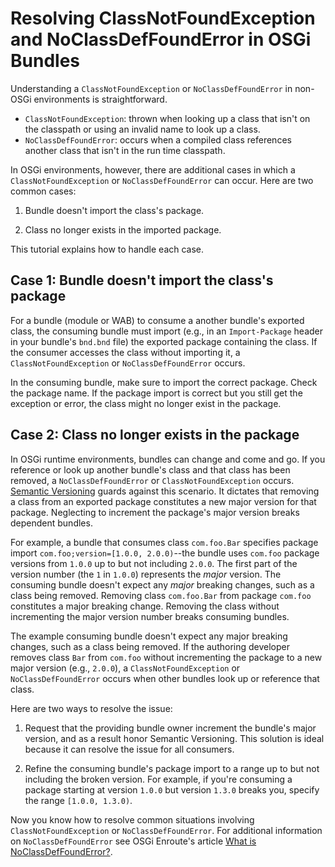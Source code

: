 # Resolving ClassNotFoundException and NoClassDefFoundError in OSGi Bundles [](id=resolving-classnotfoundexception-and-noclassdeffounderror-in-osgi-bundles)

Understanding a `ClassNotFoundException` or `NoClassDefFoundError` in non-OSGi
environments is straightforward. 

-   `ClassNotFoundException`: thrown when looking up a class that isn't on the
    classpath or using an invalid name to look up a class.
-   `NoClassDefFoundError`: occurs when a compiled class references
    another class that isn't in the run time classpath.

In OSGi environments, however, there are additional cases in which a
`ClassNotFoundException` or `NoClassDefFoundError` can occur. Here are two
common cases:

1.  Bundle doesn't import the class's package.

2.  Class no longer exists in the imported package.

This tutorial explains how to handle each case.

## Case 1: Bundle doesn't import the class's package [](id=case-1-bundle-doesnt-import-the-class-package)

For a bundle (module or WAB) to consume a another bundle's exported class, the
consuming bundle must import (e.g., in an `Import-Package` header in your
bundle's `bnd.bnd` file) the exported package containing the class. If the
consumer accesses the class without importing it, a `ClassNotFoundException` or
`NoClassDefFoundError` occurs.

In the consuming bundle, make sure to import the correct package. Check the
package name. If the package import is correct but you still get the exception
or error, the class might no longer exist in the package.

## Case 2: Class no longer exists in the package [](id=case-2-class-no-longer-exists-in-the-package)

In OSGi runtime environments, bundles can change and come and go. If you
reference or look up another bundle's class and that class has been removed, a
`NoClassDefFoundError` or `ClassNotFoundException` occurs.
[Semantic Versioning](http://semver.org) guards against this scenario. It
dictates that removing a class from an exported package constitutes a new major
version for that package. Neglecting to increment the package's major version
breaks dependent bundles. 

For example, a bundle that consumes class `com.foo.Bar` specifies package import
`com.foo;version=[1.0.0, 2.0.0)`--the bundle uses `com.foo` package versions
from `1.0.0` up to but not including `2.0.0`. The first part of the version
number (the `1` in `1.0.0`) represents the *major* version. The consuming bundle
doesn't expect any *major* breaking changes, such as a class being removed.
Removing class `com.foo.Bar` from package `com.foo` constitutes a major breaking
change. Removing the class without incrementing the major version number breaks
consuming bundles. 

The example consuming bundle doesn't expect any major breaking changes, such as
a class being removed. If the authoring developer removes class `Bar` from
`com.foo` without incrementing the package to a new major version (e.g.,
`2.0.0`), a `ClassNotFoundException` or `NoClassDefFoundError` occurs when other
bundles look up or reference that class.

Here are two ways to resolve the issue:

1.  Request that the providing bundle owner increment the bundle's major
    version, and as a result honor Semantic Versioning. This solution is ideal
    because it can resolve the issue for all consumers. 

2.  Refine the consuming bundle's package import to a range up to but not 
    including the broken version. For example, if you're consuming a package
    starting at version `1.0.0` but version `1.3.0` breaks you, specify the
    range `[1.0.0, 1.3.0)`.

Now you know how to resolve common situations involving `ClassNotFoundException`
or `NoClassDefFoundError`. For additional information on `NoClassDefFoundError`
see OSGi Enroute's article
[What is NoClassDefFoundError?](http://enroute.osgi.org/faq/class-not-found-exception.html).
